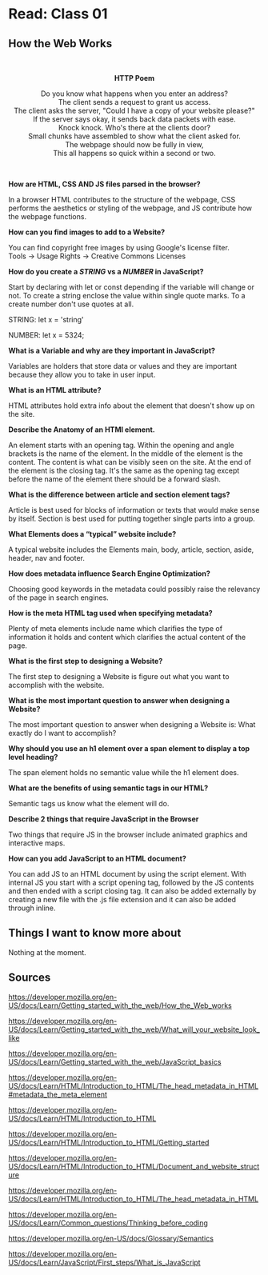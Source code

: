 # Read: Class 01

## How the Web Works

<center>
<br>

<b>HTTP Poem</b> 

Do you know what happens when you enter an address? <br>
The client sends a request to grant us access.<br>
The client asks the server, "Could I have a copy of your website please?"<br>
If the server says okay, it sends back data packets with ease.<br> 
Knock knock. Who's there at the clients door?<br>
Small chunks have assembled to show what the client asked for.<br>
The webpage should now be fully in view,<br>
This all happens so quick within a second or two.<br> 
</center>
<br>

<b>How are HTML, CSS AND JS files parsed in the browser?</b>
<br>

In a browser HTML contributes to the structure of the webpage, CSS performs the aesthetics or styling of the webpage, and JS contribute how the webpage functions.

<b>How can you find images to add to a Website?</b>

You can find copyright free images by using Google's license filter. <br>
Tools -> Usage Rights -> Creative Commons Licenses

<b>How do you create a <i>STRING</i> vs a <i>NUMBER</i> in JavaScript?</b>

Start by declaring with let or const depending if the variable will change or not.
To create a string enclose the value within single quote marks. To a create number don't use quotes at all.

STRING: let x = 'string'

NUMBER: let x = 5324;

<b>What is a Variable and why are they important in JavaScript?</b>

Variables are holders that store data or values and they are important because they allow you to take in user input. 

<b>What is an HTML attribute?</b>

HTML attributes hold extra info about the element that doesn't show up on the site. 

<b>Describe the Anatomy of an HTMl element.</b>

An element starts with an opening tag. Within the opening and angle brackets is the name of the element. In the middle of the element is the content. The content is what can be visibly seen on the site. At the end of the element is the closing tag. It's the same as the opening tag except before the name of the element there should be a forward slash.

<b>What is the difference between article and section element tags?</b>

Article is best used for blocks of information or texts that would make sense by itself. Section is best used for putting together single parts into a group.

<b>What Elements does a “typical” website include?</b>

A typical website includes the Elements main, body, article, section, aside, header, nav and footer. 

<b>How does metadata influence Search Engine Optimization?</b>

Choosing good keywords in the metadata could possibly raise the relevancy of the page in search engines.

<b>How is the meta HTML tag used when specifying metadata?</b>

Plenty of meta elements include name which clarifies the type of information it holds and content which clarifies the actual content of the page.

<b>What is the first step to designing a Website?</b>

The first step to designing a Website is figure out what you want to accomplish with the website.

<b>What is the most important question to answer when designing a Website?</b>

The most important question to answer when designing a Website is: What exactly do I want to accomplish?

<b>Why should you use an h1 element over a span element to display a top level heading?</b>

The span element holds no semantic value while the h1 element does.

<b>What are the benefits of using semantic tags in our HTML?</b>

Semantic tags us know what the element will do.

<b>Describe 2 things that require JavaScript in the Browser</b>

Two things that require JS in the browser include animated graphics and interactive maps.

<b>How can you add JavaScript to an HTML document?</b>

You can add JS to an HTML document by using the script element. With internal JS you start with a script opening tag, followed by the JS contents and then ended with a script closing tag. It can also be added externally by creating a new file with the .js file extension and it can also be added through inline. 

## Things I want to know more about
Nothing at the moment.

## Sources

https://developer.mozilla.org/en-US/docs/Learn/Getting_started_with_the_web/How_the_Web_works

https://developer.mozilla.org/en-US/docs/Learn/Getting_started_with_the_web/What_will_your_website_look_like

https://developer.mozilla.org/en-US/docs/Learn/Getting_started_with_the_web/JavaScript_basics

https://developer.mozilla.org/en-US/docs/Learn/HTML/Introduction_to_HTML/The_head_metadata_in_HTML#metadata_the_meta_element

https://developer.mozilla.org/en-US/docs/Learn/HTML/Introduction_to_HTML

https://developer.mozilla.org/en-US/docs/Learn/HTML/Introduction_to_HTML/Getting_started

https://developer.mozilla.org/en-US/docs/Learn/HTML/Introduction_to_HTML/Document_and_website_structure

https://developer.mozilla.org/en-US/docs/Learn/HTML/Introduction_to_HTML/The_head_metadata_in_HTML

https://developer.mozilla.org/en-US/docs/Learn/Common_questions/Thinking_before_coding

https://developer.mozilla.org/en-US/docs/Glossary/Semantics

https://developer.mozilla.org/en-US/docs/Learn/JavaScript/First_steps/What_is_JavaScript




